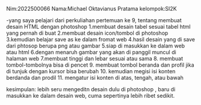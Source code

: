 Nim:2022500066
Nama:Michael Oktavianus Pratama
kelompok:SI2K


-yang saya pelajari dari perkuliahan pertemuan ke 9, tentang membuat desain HTML dengan photoshop
1.membuat desain tabel sesuai tabel html yang pernah di buat 
2.membuat desain icon/tombol di photoshop
3.kemudian belajar save as ke dalam fromat web
4.hasil desain yang di save dari phtosop berupa png atau gambar 
5.siap di masukkan ke dalam web atau html
6.dengan menaruh gambar yang akan di panggil muncul di halaman web
7.membuat tinggi dan lebar sesuai atau sama 
8. membuat tombol-tombolnya bisa di pencet 
9. membuat tombol beranda dan profil jika di tunjuk dengan kursor bisa berubah 
10. kemudian megisi isi konten berdanda dan prodil
11. mengatur isi konten di atas, tengah, atau bawah

kesimpulan: lebih seru mengeditn desain dulu di photoshop , baru di masukkan ke dalam desain web, cuma sepertinya lebih ribet sedikit.
